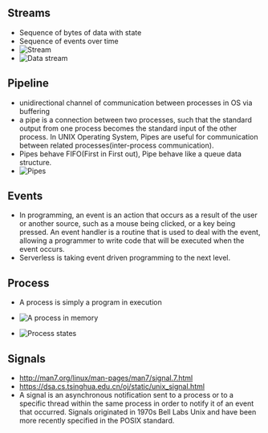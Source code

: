 ## Streams

- Sequence of bytes of data with state
- Sequence of events over time
- ![Stream](https://www.worldatlas.com/r/w728-h425-c728x425/upload/e5/bf/05/shutterstock-75885847.jpg)
- ![Data stream](https://www.onaudience.com/resources/wp-content/uploads/2019/04/Data_Stream_600.png)


## Pipeline

- unidirectional channel of communication between processes in OS via buffering
- a pipe is a connection between two processes, such that the standard output from one process becomes the standard input of the other process. In UNIX Operating System, Pipes are useful for communication between related processes(inter-process communication).
- Pipes behave FIFO(First in First out), Pipe behave like a queue data structure.
- ![Pipes](https://www.tutorialspoint.com/inter_process_communication/images/pipe_with_one.jpg)

## Events

- In programming, an event is an action that occurs as a result of the user or another source, such as a mouse being clicked, or a key being pressed. An event handler is a routine that is used to deal with the event, allowing a programmer to write code that will be executed when the event occurs.
- Serverless is taking event driven programming to the next level.

## Process
- A process is simply a program in execution

- ![A process in memory](https://cdn-images-1.medium.com/max/1200/1*1RN7wINzLL1IbqrQWH30FQ.jpeg)

- ![Process states](https://www.tutorialspoint.com/operating_system/images/process_state.jpg)

## Signals

- http://man7.org/linux/man-pages/man7/signal.7.html
- https://dsa.cs.tsinghua.edu.cn/oj/static/unix_signal.html
- A signal is an asynchronous notification sent to a process or to a specific thread within the same process in order to notify it of an event that occurred. Signals originated in 1970s Bell Labs Unix and have been more recently specified in the POSIX standard.